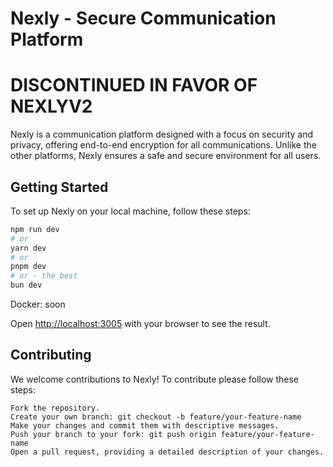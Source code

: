 # Nexly - Secure Communication Platform
# DISCONTINUED IN FAVOR OF NEXLYV2

Nexly is a communication platform designed with a focus on security and privacy, offering end-to-end encryption for all communications. 
Unlike the other platforms, Nexly ensures a safe and secure environment for all users.

## Getting Started

To set up Nexly on your local machine, follow these steps:

```bash
npm run dev
# or
yarn dev
# or
pnpm dev
# or - the best
bun dev
```

Docker: soon

Open [http://localhost:3005](http://localhost:3005) with your browser to see the result.

## Contributing

We welcome contributions to Nexly! To contribute please follow these steps:

```
Fork the repository.
Create your own branch: git checkout -b feature/your-feature-name
Make your changes and commit them with descriptive messages.
Push your branch to your fork: git push origin feature/your-feature-name
Open a pull request, providing a detailed description of your changes.
```

